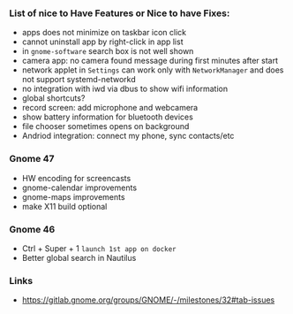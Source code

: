 ### List of nice to Have Features or Nice to have Fixes:

- apps does not minimize on taskbar icon click
- cannot uninstall app by right-click in app list
- in `gnome-software` search box is not well shown
- camera app: no camera found message during first minutes after start
- network applet in `Settings` can work only with `NetworkManager` and does not support systemd-networkd
- no integration with iwd via dbus to show wifi information
- global shortcuts?
- record screen: add microphone and webcamera
- show battery information for bluetooth devices
- file chooser sometimes opens on background
- Andriod integration: connect my phone, sync contacts/etc

### Gnome 47

- HW encoding for screencasts
- gnome-calendar improvements
- gnome-maps improvements
- make X11 build optional

### Gnome 46

- Ctrl + Super + 1 `launch 1st app on docker`
- Better global search in Nautilus

### Links

- https://gitlab.gnome.org/groups/GNOME/-/milestones/32#tab-issues

